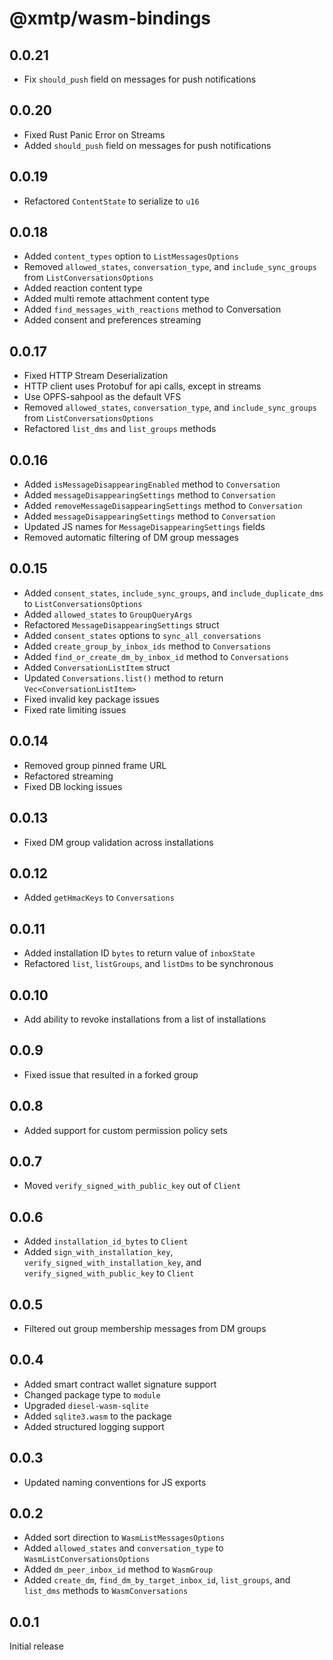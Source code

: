# @xmtp/wasm-bindings

## 0.0.21

- Fix `should_push` field on messages for push notifications

## 0.0.20

- Fixed Rust Panic Error on Streams
- Added `should_push` field on messages for push notifications

## 0.0.19

- Refactored `ContentState` to serialize to `u16`

## 0.0.18

- Added `content_types` option to `ListMessagesOptions`
- Removed `allowed_states`, `conversation_type`, and `include_sync_groups` from `ListConversationsOptions`
- Added reaction content type
- Added multi remote attachment content type
- Added `find_messages_with_reactions` method to Conversation
- Added consent and preferences streaming

## 0.0.17

- Fixed HTTP Stream Deserialization
- HTTP client uses Protobuf for api calls, except in streams
- Use OPFS-sahpool as the default VFS
- Removed `allowed_states`, `conversation_type`, and `include_sync_groups` from
  `ListConversationsOptions`
- Refactored `list_dms` and `list_groups` methods

## 0.0.16

- Added `isMessageDisappearingEnabled` method to `Conversation`
- Added `messageDisappearingSettings` method to `Conversation`
- Added `removeMessageDisappearingSettings` method to `Conversation`
- Added `messageDisappearingSettings` method to `Conversation`
- Updated JS names for `MessageDisappearingSettings` fields
- Removed automatic filtering of DM group messages

## 0.0.15

- Added `consent_states`, `include_sync_groups`, and `include_duplicate_dms` to
  `ListConversationsOptions`
- Added `allowed_states` to `GroupQueryArgs`
- Refactored `MessageDisappearingSettings` struct
- Added `consent_states` options to `sync_all_conversations`
- Added `create_group_by_inbox_ids` method to `Conversations`
- Added `find_or_create_dm_by_inbox_id` method to `Conversations`
- Added `ConversationListItem` struct
- Updated `Conversations.list()` method to return `Vec<ConversationListItem>`
- Fixed invalid key package issues
- Fixed rate limiting issues

## 0.0.14

- Removed group pinned frame URL
- Refactored streaming
- Fixed DB locking issues

## 0.0.13

- Fixed DM group validation across installations

## 0.0.12

- Added `getHmacKeys` to `Conversations`

## 0.0.11

- Added installation ID `bytes` to return value of `inboxState`
- Refactored `list`, `listGroups`, and `listDms` to be synchronous

## 0.0.10

- Add ability to revoke installations from a list of installations

## 0.0.9

- Fixed issue that resulted in a forked group

## 0.0.8

- Added support for custom permission policy sets

## 0.0.7

- Moved `verify_signed_with_public_key` out of `Client`

## 0.0.6

- Added `installation_id_bytes` to `Client`
- Added `sign_with_installation_key`, `verify_signed_with_installation_key`, and
  `verify_signed_with_public_key` to `Client`

## 0.0.5

- Filtered out group membership messages from DM groups

## 0.0.4

- Added smart contract wallet signature support
- Changed package type to `module`
- Upgraded `diesel-wasm-sqlite`
- Added `sqlite3.wasm` to the package
- Added structured logging support

## 0.0.3

- Updated naming conventions for JS exports

## 0.0.2

- Added sort direction to `WasmListMessagesOptions`
- Added `allowed_states` and `conversation_type` to
  `WasmListConversationsOptions`
- Added `dm_peer_inbox_id` method to `WasmGroup`
- Added `create_dm`, `find_dm_by_target_inbox_id`, `list_groups`, and `list_dms`
  methods to `WasmConversations`

## 0.0.1

Initial release
